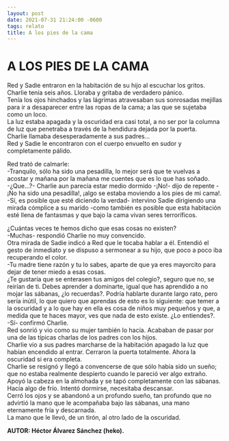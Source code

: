 ```yaml
---
layout: post
date: 2021-07-31 21:24:00 -0600
tags: relato
title: A los pies de la cama
---
```


# A LOS PIES DE LA CAMA

Red y Sadie entraron en la habitación de su hijo al escuchar los
gritos. Charlie tenía seis años. Lloraba y gritaba de verdadero pánico.  
Tenía los ojos hinchados y las lágrimas atravesaban sus sonrosadas
mejillas para ir a desaparecer entre las ropas de la cama; a las que se
sujetaba como un loco.  
La luz estaba apagada y la oscuridad era casi total, a no ser por la
columna de luz que penetraba a través de la hendidura dejada por la
puerta.  
Charlie llamaba desesperadamente a sus padres...  
Red y Sadie le encontraron con el cuerpo envuelto en sudor y
completamente pálido.

Red trató de calmarle:  
-Tranquilo, sólo ha sido una pesadilla, lo mejor será que te vuelvas a
acostar y mañana por la mañana me cuentes que es lo que has soñado.  
-¿Que...?- Charlie aun parecía estar medio dormido -¡No!- dijo de
repente -¡No ha sido una pesadilla!, ¡algo se estaba moviendo a los
pies de mi cama!.  
-Sí, es posible que esté diciendo la verdad- intervino Sadie dirigiendo
una mirada cómplice a su marido -como también es posible que esta
habitación esté llena de fantasmas y que bajo la cama vivan seres
terroríficos.

¿Cuántas veces te hemos dicho que esas cosas no existen?  
-Muchas- respondió Charlie no muy convencido.  
Otra mirada de Sadie indicó a Red que le tocaba hablar a él. Entendió
el gesto de inmediato y se dispuso a sermonear a su hijo, que poco a
poco iba recuperando el color.  
-Tu madre tiene razón y tu lo sabes, aparte de que ya eres mayorcito
para dejar de tener miedo a esas cosas.  
¿Te gustaría que se enterasen tus amigos del colegio?, seguro que no,
se reirían de ti. Debes aprender a dominarte, igual que has aprendido a
no mojar las sábanas, ¿lo recuerdas?. Podría hablarte durante largo
rato, pero sería inútil, lo que quiero que aprendas de esto es lo
siguiente: que temer a la oscuridad y a lo que hay en ella es cosa de
niños muy pequeños y que, a medida que te haces mayor, ves que nada de
esto existe. ¿Lo entiendes?.  
-Sí- confirmó Charlie.  
Red sonrió y vio como su mujer también lo hacía. Acababan de pasar por
una de las típicas charlas de los padres con los hijos.  
Charlie vio a sus padres marcharse de la habitación apagado la luz que
habían encendido al entrar. Cerraron la puerta totalmente. Ahora la
oscuridad si era completa.  
Charlie se resignó y llegó a convencerse de que sólo había sido un
sueño; que no estaba realmente despierto cuando le pareció ver algo
extraño.  
Apoyó la cabeza en la almohada y se tapó completamente con las sábanas.  
Hacía algo de frío. Intentó dormirse, necesitaba descansar.  
Cerró los ojos y se abandonó a un profundo sueño, tan profundo que no
advirtió la mano que le acompañaba bajo las sábanas, una mano
eternamente fría y descarnada.  
La mano que le llevó, de un tirón, al otro lado de la oscuridad.

**AUTOR: Héctor Álvarez Sánchez (heko).**